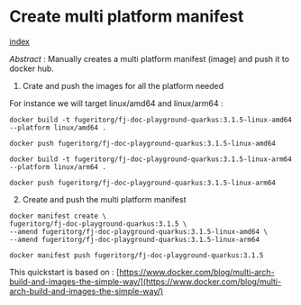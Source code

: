 # Create multi platform manifest

[index](index.md)

*Abstract* : Manually creates a multi platform manifest (image) and push it to docker hub.

1. Crate and push the images for all the platform needed

For instance we will target linux/amd64 and linux/arm64 :

`docker build -t fugeritorg/fj-doc-playground-quarkus:3.1.5-linux-amd64 --platform linux/amd64 .`

`docker push fugeritorg/fj-doc-playground-quarkus:3.1.5-linux-amd64`

`docker build -t fugeritorg/fj-doc-playground-quarkus:3.1.5-linux-arm64 --platform linux/arm64 .`

`docker push fugeritorg/fj-doc-playground-quarkus:3.1.5-linux-arm64`

2. Create and push the multi platform manifest

```
docker manifest create \
fugeritorg/fj-doc-playground-quarkus:3.1.5 \
--amend fugeritorg/fj-doc-playground-quarkus:3.1.5-linux-amd64 \
--amend fugeritorg/fj-doc-playground-quarkus:3.1.5-linux-arm64 
```

`docker manifest push fugeritorg/fj-doc-playground-quarkus:3.1.5`

This quickstart is based on : [https://www.docker.com/blog/multi-arch-build-and-images-the-simple-way/](https://www.docker.com/blog/multi-arch-build-and-images-the-simple-way/)